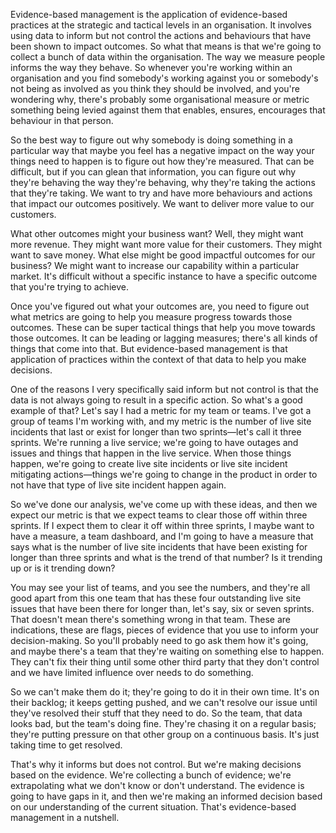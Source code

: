 Evidence-based management is the application of evidence-based practices at the strategic and tactical levels in an organisation. It involves using data to inform but not control the actions and behaviours that have been shown to impact outcomes. So what that means is that we're going to collect a bunch of data within the organisation. The way we measure people informs the way they behave. So whenever you're working within an organisation and you find somebody's working against you or somebody's not being as involved as you think they should be involved, and you're wondering why, there's probably some organisational measure or metric something being levied against them that enables, ensures, encourages that behaviour in that person.

So the best way to figure out why somebody is doing something in a particular way that maybe you feel has a negative impact on the way your things need to happen is to figure out how they're measured. That can be difficult, but if you can glean that information, you can figure out why they're behaving the way they're behaving, why they're taking the actions that they're taking. We want to try and have more behaviours and actions that impact our outcomes positively. We want to deliver more value to our customers. 

What other outcomes might your business want? Well, they might want more revenue. They might want more value for their customers. They might want to save money. What else might be good impactful outcomes for our business? We might want to increase our capability within a particular market. It's difficult without a specific instance to have a specific outcome that you're trying to achieve. 

Once you've figured out what your outcomes are, you need to figure out what metrics are going to help you measure progress towards those outcomes. These can be super tactical things that help you move towards those outcomes. It can be leading or lagging measures; there's all kinds of things that come into that. But evidence-based management is that application of practices within the context of that data to help you make decisions. 

One of the reasons I very specifically said inform but not control is that the data is not always going to result in a specific action. So what's a good example of that? Let's say I had a metric for my team or teams. I've got a group of teams I'm working with, and my metric is the number of live site incidents that last or exist for longer than two sprints—let's call it three sprints. We're running a live service; we're going to have outages and issues and things that happen in the live service. When those things happen, we're going to create live site incidents or live site incident mitigating actions—things we're going to change in the product in order to not have that type of live site incident happen again.

So we've done our analysis, we've come up with these ideas, and then we expect our metric is that we expect teams to clear those off within three sprints. If I expect them to clear it off within three sprints, I maybe want to have a measure, a team dashboard, and I'm going to have a measure that says what is the number of live site incidents that have been existing for longer than three sprints and what is the trend of that number? Is it trending up or is it trending down? 

You may see your list of teams, and you see the numbers, and they're all good apart from this one team that has these four outstanding live site issues that have been there for longer than, let's say, six or seven sprints. That doesn't mean there's something wrong in that team. These are indications, these are flags, pieces of evidence that you use to inform your decision-making. So you'll probably need to go ask them how it's going, and maybe there's a team that they're waiting on something else to happen. They can't fix their thing until some other third party that they don't control and we have limited influence over needs to do something. 

So we can't make them do it; they're going to do it in their own time. It's on their backlog; it keeps getting pushed, and we can't resolve our issue until they've resolved their stuff that they need to do. So the team, that data looks bad, but the team's doing fine. They're chasing it on a regular basis; they're putting pressure on that other group on a continuous basis. It's just taking time to get resolved. 

That's why it informs but does not control. But we're making decisions based on the evidence. We're collecting a bunch of evidence; we're extrapolating what we don't know or don't understand. The evidence is going to have gaps in it, and then we're making an informed decision based on our understanding of the current situation. That's evidence-based management in a nutshell.